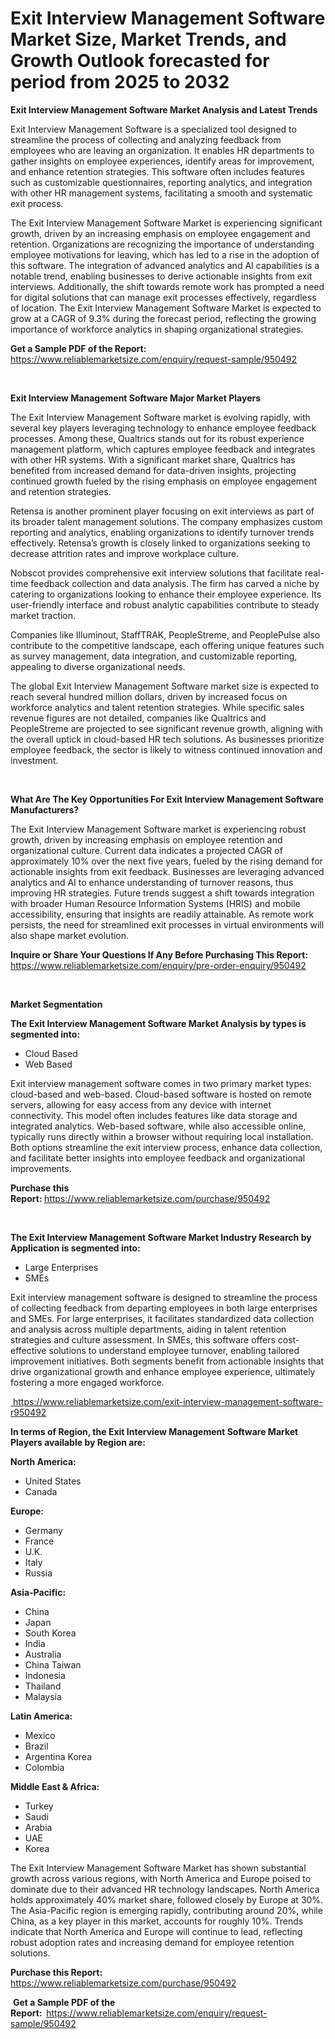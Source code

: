 <p><h1>Exit Interview Management Software Market Size, Market Trends, and Growth Outlook forecasted for period from 2025 to 2032</h1></p><p><strong>Exit Interview Management Software Market Analysis and Latest Trends</strong></p>
<p><p>Exit Interview Management Software is a specialized tool designed to streamline the process of collecting and analyzing feedback from employees who are leaving an organization. It enables HR departments to gather insights on employee experiences, identify areas for improvement, and enhance retention strategies. This software often includes features such as customizable questionnaires, reporting analytics, and integration with other HR management systems, facilitating a smooth and systematic exit process.</p><p>The Exit Interview Management Software Market is experiencing significant growth, driven by an increasing emphasis on employee engagement and retention. Organizations are recognizing the importance of understanding employee motivations for leaving, which has led to a rise in the adoption of this software. The integration of advanced analytics and AI capabilities is a notable trend, enabling businesses to derive actionable insights from exit interviews. Additionally, the shift towards remote work has prompted a need for digital solutions that can manage exit processes effectively, regardless of location. The Exit Interview Management Software Market is expected to grow at a CAGR of 9.3% during the forecast period, reflecting the growing importance of workforce analytics in shaping organizational strategies.</p></p>
<p><strong>Get a Sample PDF of the Report:&nbsp;</strong> <a href="https://www.reliablemarketsize.com/enquiry/request-sample/950492?utm_campaign=1133&utm_medium=2&utm_source=Github&utm_content=ia&utm_term=17042025&utm_id=exit-interview-management-software">https://www.reliablemarketsize.com/enquiry/request-sample/950492</a></p>
<p>&nbsp;</p>
<p><strong>Exit Interview Management Software Major Market Players</strong></p>
<p><p>The Exit Interview Management Software market is evolving rapidly, with several key players leveraging technology to enhance employee feedback processes. Among these, Qualtrics stands out for its robust experience management platform, which captures employee feedback and integrates with other HR systems. With a significant market share, Qualtrics has benefited from increased demand for data-driven insights, projecting continued growth fueled by the rising emphasis on employee engagement and retention strategies.</p><p>Retensa is another prominent player focusing on exit interviews as part of its broader talent management solutions. The company emphasizes custom reporting and analytics, enabling organizations to identify turnover trends effectively. Retensa’s growth is closely linked to organizations seeking to decrease attrition rates and improve workplace culture.</p><p>Nobscot provides comprehensive exit interview solutions that facilitate real-time feedback collection and data analysis. The firm has carved a niche by catering to organizations looking to enhance their employee experience. Its user-friendly interface and robust analytic capabilities contribute to steady market traction.</p><p>Companies like Illuminout, StaffTRAK, PeopleStreme, and PeoplePulse also contribute to the competitive landscape, each offering unique features such as survey management, data integration, and customizable reporting, appealing to diverse organizational needs.</p><p>The global Exit Interview Management Software market size is expected to reach several hundred million dollars, driven by increased focus on workforce analytics and talent retention strategies. While specific sales revenue figures are not detailed, companies like Qualtrics and PeopleStreme are projected to see significant revenue growth, aligning with the overall uptick in cloud-based HR tech solutions. As businesses prioritize employee feedback, the sector is likely to witness continued innovation and investment.</p></p>
<p>&nbsp;</p>
<p><strong>What Are The Key Opportunities For Exit Interview Management Software Manufacturers?</strong></p>
<p><p>The Exit Interview Management Software market is experiencing robust growth, driven by increasing emphasis on employee retention and organizational culture. Current data indicates a projected CAGR of approximately 10% over the next five years, fueled by the rising demand for actionable insights from exit feedback. Businesses are leveraging advanced analytics and AI to enhance understanding of turnover reasons, thus improving HR strategies. Future trends suggest a shift towards integration with broader Human Resource Information Systems (HRIS) and mobile accessibility, ensuring that insights are readily attainable. As remote work persists, the need for streamlined exit processes in virtual environments will also shape market evolution.</p></p>
<p><strong>Inquire or Share Your Questions If Any Before Purchasing This Report:</strong> <a href="https://www.reliablemarketsize.com/enquiry/pre-order-enquiry/950492?utm_campaign=1133&utm_medium=2&utm_source=Github&utm_content=ia&utm_term=17042025&utm_id=exit-interview-management-software">https://www.reliablemarketsize.com/enquiry/pre-order-enquiry/950492</a></p>
<p>&nbsp;</p>
<p><strong>Market Segmentation</strong></p>
<p><strong>The Exit Interview Management Software Market Analysis by types is segmented into:</strong></p>
<p><ul><li>Cloud Based</li><li>Web Based</li></ul></p>
<p><p>Exit interview management software comes in two primary market types: cloud-based and web-based. Cloud-based software is hosted on remote servers, allowing for easy access from any device with internet connectivity. This model often includes features like data storage and integrated analytics. Web-based software, while also accessible online, typically runs directly within a browser without requiring local installation. Both options streamline the exit interview process, enhance data collection, and facilitate better insights into employee feedback and organizational improvements.</p></p>
<p><strong>Purchase this Report:&nbsp;</strong><a href="https://www.reliablemarketsize.com/purchase/950492?utm_campaign=1133&utm_medium=2&utm_source=Github&utm_content=ia&utm_term=17042025&utm_id=exit-interview-management-software">https://www.reliablemarketsize.com/purchase/950492</a></p>
<p>&nbsp;</p>
<p><strong>The Exit Interview Management Software Market Industry Research by Application is segmented into:</strong></p>
<p><ul><li>Large Enterprises</li><li>SMEs</li></ul></p>
<p><p>Exit interview management software is designed to streamline the process of collecting feedback from departing employees in both large enterprises and SMEs. For large enterprises, it facilitates standardized data collection and analysis across multiple departments, aiding in talent retention strategies and culture assessment. In SMEs, this software offers cost-effective solutions to understand employee turnover, enabling tailored improvement initiatives. Both segments benefit from actionable insights that drive organizational growth and enhance employee experience, ultimately fostering a more engaged workforce.</p></p>
<p><a href="https://www.reliablemarketsize.com/exit-interview-management-software-r950492?utm_campaign=1133&utm_medium=2&utm_source=Github&utm_content=ia&utm_term=17042025&utm_id=exit-interview-management-software">&nbsp;https://www.reliablemarketsize.com/exit-interview-management-software-r950492</a></p>
<p><strong>In terms of Region, the Exit Interview Management Software Market Players available by Region are:</strong></p>
<p>
    <p> <strong> North America: </strong>
        <ul>
            <li>United States</li>
            <li>Canada</li>
        </ul>
        </p> 
    <p> <strong> Europe: </strong>
        <ul>
            <li>Germany</li>
            <li>France</li>
            <li>U.K.</li>
            <li>Italy</li>
            <li>Russia</li>
        </ul>
        </p> 
    <p> <strong> Asia-Pacific: </strong>
        <ul>
            <li>China</li>
            <li>Japan</li>
            <li>South Korea</li>
            <li>India</li>
            <li>Australia</li>
            <li>China Taiwan</li>
            <li>Indonesia</li>
            <li>Thailand</li>
            <li>Malaysia</li>
        </ul>
        </p> 
    <p> <strong> Latin America: </strong>
        <ul>
            <li>Mexico</li>
            <li>Brazil</li>
            <li>Argentina Korea</li>
            <li>Colombia</li>
        </ul>
        </p> 
    <p> <strong> Middle East & Africa: </strong>
        <ul>
            <li>Turkey</li>
            <li>Saudi</li>
            <li>Arabia</li>
            <li>UAE</li>
            <li>Korea</li>
        </ul>
    </p>
    </p>
<p><p>The Exit Interview Management Software Market has shown substantial growth across various regions, with North America and Europe poised to dominate due to their advanced HR technology landscapes. North America holds approximately 40% market share, followed closely by Europe at 30%. The Asia-Pacific region is emerging rapidly, contributing around 20%, while China, as a key player in this market, accounts for roughly 10%. Trends indicate that North America and Europe will continue to lead, reflecting robust adoption rates and increasing demand for employee retention solutions.</p></p>
<p><strong>Purchase this Report: </strong><a href="https://www.reliablemarketsize.com/purchase/950492?utm_campaign=1133&utm_medium=2&utm_source=Github&utm_content=ia&utm_term=17042025&utm_id=exit-interview-management-software">https://www.reliablemarketsize.com/purchase/950492</a></p>
<p>&nbsp;<strong>Get a Sample PDF of the Report:&nbsp;&nbsp;</strong><a href="https://www.reliablemarketsize.com/enquiry/request-sample/950492?utm_campaign=1133&utm_medium=2&utm_source=Github&utm_content=ia&utm_term=17042025&utm_id=exit-interview-management-software">https://www.reliablemarketsize.com/enquiry/request-sample/950492</a></p>
<p><strong></strong></p>
<p><p></p><p></p><p></p></p>